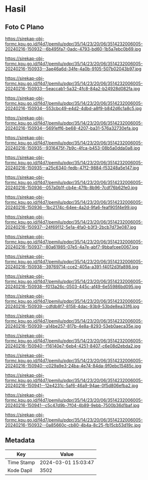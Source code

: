 # Hasil

## Foto C Plano

https://sirekap-obj-formc.kpu.go.id/f4d7/pemilu/pdpr/35/14/23/20/06/3514232006005-20240216-150932--6b495fa7-0adc-4793-bd60-1b5a7ebc0b69.jpg

https://sirekap-obj-formc.kpu.go.id/f4d7/pemilu/pdpr/35/14/23/20/06/3514232006005-20240216-150933--3ae46a6d-34fe-4a0b-9105-507b02043b97.jpg

https://sirekap-obj-formc.kpu.go.id/f4d7/pemilu/pdpr/35/14/23/20/06/3514232006005-20240216-150933--5eaccab1-5a32-4fc8-84a2-b24928d082fa.jpg

https://sirekap-obj-formc.kpu.go.id/f4d7/pemilu/pdpr/35/14/23/20/06/3514232006005-20240216-150934--553cbc49-e4d2-4dbd-a8f9-b842d6c1a8c5.jpg

https://sirekap-obj-formc.kpu.go.id/f4d7/pemilu/pdpr/35/14/23/20/06/3514232006005-20240216-150934--5691eff6-be68-4207-ba31-576a32730efa.jpg

https://sirekap-obj-formc.kpu.go.id/f4d7/pemilu/pdpr/35/14/23/20/06/3514232006005-20240216-150935--9316475f-7b9c-4fca-b453-08b5a0dda0a8.jpg

https://sirekap-obj-formc.kpu.go.id/f4d7/pemilu/pdpr/35/14/23/20/06/3514232006005-20240216-150935--a25c6340-fedb-47f2-9884-f53248a5e147.jpg

https://sirekap-obj-formc.kpu.go.id/f4d7/pemilu/pdpr/35/14/23/20/06/3514232006005-20240216-150936--057a0b1f-cb4e-47fb-8b96-7cdf76b62fe0.jpg

https://sirekap-obj-formc.kpu.go.id/f4d7/pemilu/pdpr/35/14/23/20/06/3514232006005-20240216-150936--1bc2174c-64ee-4a2d-9fa6-feaf905f4e99.jpg

https://sirekap-obj-formc.kpu.go.id/f4d7/pemilu/pdpr/35/14/23/20/06/3514232006005-20240216-150937--24f69112-5e1a-4fa0-b3f3-2bcb7d73e087.jpg

https://sirekap-obj-formc.kpu.go.id/f4d7/pemilu/pdpr/35/14/23/20/06/3514232006005-20240216-150937--80a61985-07e5-4a7e-abf7-9bbafcee0067.jpg

https://sirekap-obj-formc.kpu.go.id/f4d7/pemilu/pdpr/35/14/23/20/06/3514232006005-20240216-150938--39769714-cce2-405a-a391-f4012d3fa898.jpg

https://sirekap-obj-formc.kpu.go.id/f4d7/pemilu/pdpr/35/14/23/20/06/3514232006005-20240216-150938--f013a26c-0503-445c-af49-6e55986bd095.jpg

https://sirekap-obj-formc.kpu.go.id/f4d7/pemilu/pdpr/35/14/23/20/06/3514232006005-20240216-150939--cdfdb8f7-8158-4dac-93b9-53bde8ea33f6.jpg

https://sirekap-obj-formc.kpu.go.id/f4d7/pemilu/pdpr/35/14/23/20/06/3514232006005-20240216-150939--a14be257-817b-4e8a-8293-53eb0aeca35e.jpg

https://sirekap-obj-formc.kpu.go.id/f4d7/pemilu/pdpr/35/14/23/20/06/3514232006005-20240216-150940--f16140e7-6eb4-4251-8407-c6e08d2ebda2.jpg

https://sirekap-obj-formc.kpu.go.id/f4d7/pemilu/pdpr/35/14/23/20/06/3514232006005-20240216-150940--c029a9e3-24ba-4e74-84da-9f0ebc15485c.jpg

https://sirekap-obj-formc.kpu.go.id/f4d7/pemilu/pdpr/35/14/23/20/06/3514232006005-20240216-150941--12e4231c-5af6-46a9-94ae-0f5d806efba2.jpg

https://sirekap-obj-formc.kpu.go.id/f4d7/pemilu/pdpr/35/14/23/20/06/3514232006005-20240216-150941--c5c47d9b-7f04-4b89-9ebb-7500b36d1baf.jpg

https://sirekap-obj-formc.kpu.go.id/f4d7/pemilu/pdpr/35/14/23/20/06/3514232006005-20240216-150932--0a85660c-cb80-4b4a-8c25-fb15cb53d19c.jpg


## Metadata

| Key        | Value               |
| ---------- | ------------------- |
| Time Stamp | 2024-03-01 15:03:47 |
| Kode Dapil | 3502                |



